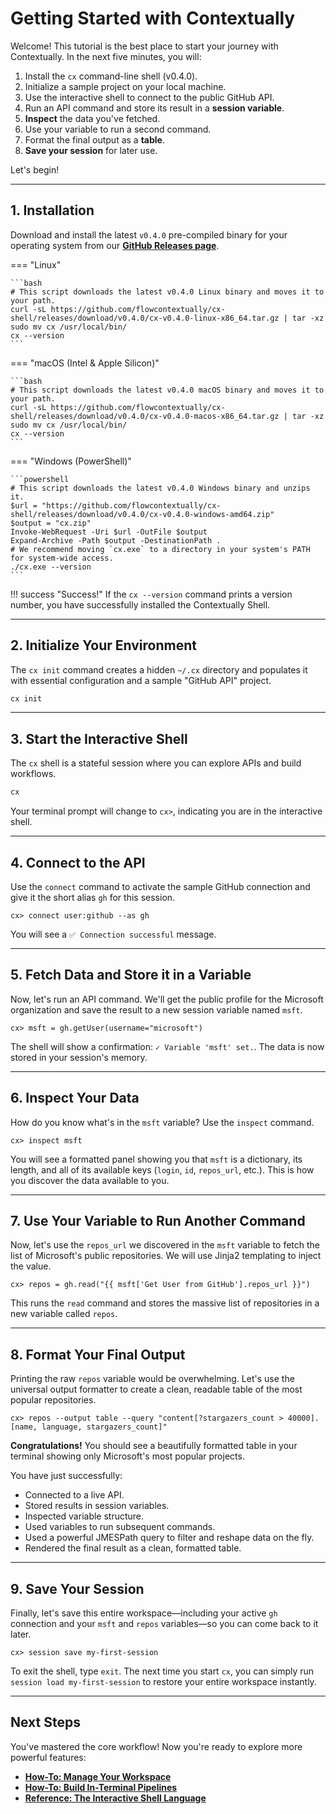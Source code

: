 # Getting Started with Contextually

Welcome! This tutorial is the best place to start your journey with Contextually. In the next five minutes, you will:

1.  Install the `cx` command-line shell (v0.4.0).
2.  Initialize a sample project on your local machine.
3.  Use the interactive shell to connect to the public GitHub API.
4.  Run an API command and store its result in a **session variable**.
5.  **Inspect** the data you've fetched.
6.  Use your variable to run a second command.
7.  Format the final output as a **table**.
8.  **Save your session** for later use.

<!-- TODO: Add animated GIF of this entire workflow -->

Let's begin!

---

## 1. Installation

Download and install the latest `v0.4.0` pre-compiled binary for your operating system from our [**GitHub Releases page**](https://github.com/flowcontextually/cx-shell/releases).

=== "Linux"

    ```bash
    # This script downloads the latest v0.4.0 Linux binary and moves it to your path.
    curl -sL https://github.com/flowcontextually/cx-shell/releases/download/v0.4.0/cx-v0.4.0-linux-x86_64.tar.gz | tar -xz
    sudo mv cx /usr/local/bin/
    cx --version
    ```

=== "macOS (Intel & Apple Silicon)"

    ```bash
    # This script downloads the latest v0.4.0 macOS binary and moves it to your path.
    curl -sL https://github.com/flowcontextually/cx-shell/releases/download/v0.4.0/cx-v0.4.0-macos-x86_64.tar.gz | tar -xz
    sudo mv cx /usr/local/bin/
    cx --version
    ```

=== "Windows (PowerShell)"

    ```powershell
    # This script downloads the latest v0.4.0 Windows binary and unzips it.
    $url = "https://github.com/flowcontextually/cx-shell/releases/download/v0.4.0/cx-v0.4.0-windows-amd64.zip"
    $output = "cx.zip"
    Invoke-WebRequest -Uri $url -OutFile $output
    Expand-Archive -Path $output -DestinationPath .
    # We recommend moving `cx.exe` to a directory in your system's PATH for system-wide access.
    ./cx.exe --version
    ```

!!! success "Success!"
If the `cx --version` command prints a version number, you have successfully installed the Contextually Shell.

---

## 2. Initialize Your Environment

The `cx init` command creates a hidden `~/.cx` directory and populates it with essential configuration and a sample "GitHub API" project.

```bash
cx init
```

---

## 3. Start the Interactive Shell

The `cx` shell is a stateful session where you can explore APIs and build workflows.

```bash
cx
```

Your terminal prompt will change to `cx>`, indicating you are in the interactive shell.

---

## 4. Connect to the API

Use the `connect` command to activate the sample GitHub connection and give it the short alias `gh` for this session.

```
cx> connect user:github --as gh
```

You will see a `✅ Connection successful` message.

---

## 5. Fetch Data and Store it in a Variable

Now, let's run an API command. We'll get the public profile for the Microsoft organization and save the result to a new session variable named `msft`.

```
cx> msft = gh.getUser(username="microsoft")
```

The shell will show a confirmation: `✓ Variable 'msft' set.`. The data is now stored in your session's memory.

---

## 6. Inspect Your Data

How do you know what's in the `msft` variable? Use the `inspect` command.

```
cx> inspect msft
```

You will see a formatted panel showing you that `msft` is a dictionary, its length, and all of its available keys (`login`, `id`, `repos_url`, etc.). This is how you discover the data available to you.

---

## 7. Use Your Variable to Run Another Command

Now, let's use the `repos_url` we discovered in the `msft` variable to fetch the list of Microsoft's public repositories. We will use Jinja2 templating to inject the value.

```
cx> repos = gh.read("{{ msft['Get User from GitHub'].repos_url }}")
```

This runs the `read` command and stores the massive list of repositories in a new variable called `repos`.

---

## 8. Format Your Final Output

Printing the raw `repos` variable would be overwhelming. Let's use the universal output formatter to create a clean, readable table of the most popular repositories.

```
cx> repos --output table --query "content[?stargazers_count > 40000].[name, language, stargazers_count]"
```

**Congratulations!** You should see a beautifully formatted table in your terminal showing only Microsoft's most popular projects.

You have just successfully:

- Connected to a live API.
- Stored results in session variables.
- Inspected variable structure.
- Used variables to run subsequent commands.
- Used a powerful JMESPath query to filter and reshape data on the fly.
- Rendered the final result as a clean, formatted table.

---

## 9. Save Your Session

Finally, let's save this entire workspace—including your active `gh` connection and your `msft` and `repos` variables—so you can come back to it later.

```
cx> session save my-first-session
```

To exit the shell, type `exit`. The next time you start `cx`, you can simply run `session load my-first-session` to restore your entire workspace instantly.

---

## Next Steps

You've mastered the core workflow! Now you're ready to explore more powerful features:

- [**How-To: Manage Your Workspace**](../how-to/managing-your-workspace.md)
- [**How-To: Build In-Terminal Pipelines**](../how-to/building-pipelines.md)
- [**Reference: The Interactive Shell Language**](../reference/repl.md)
